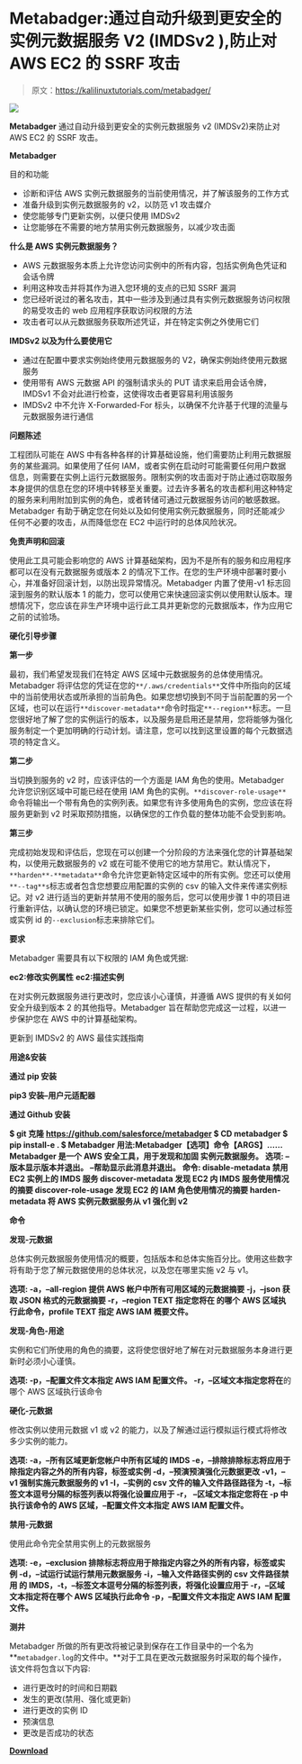 # Metabadger:通过自动升级到更安全的实例元数据服务 V2 (IMDSv2 ),防止对 AWS EC2 的 SSRF 攻击

> 原文：<https://kalilinuxtutorials.com/metabadger/>

[![](img//1aee42196f24650e3009c8b203916cb4.png)](https://www.blogger.com/blog/post/edit/1980184639205218685/7009012641885962644?pli=1#)

**Metabadger** 通过自动升级到更安全的实例元数据服务 v2 (IMDSv2)来防止对 AWS EC2 的 SSRF 攻击。

**Metabadger**

目的和功能

*   诊断和评估 AWS 实例元数据服务的当前使用情况，并了解该服务的工作方式
*   准备升级到实例元数据服务的 v2，以防范 v1 攻击媒介
*   使您能够专门更新实例，以便只使用 IMDSv2
*   让您能够在不需要的地方禁用实例元数据服务，以减少攻击面

**什么是 AWS 实例元数据服务？**

*   AWS 元数据服务本质上允许您访问实例中的所有内容，包括实例角色凭证和会话令牌
*   利用这种攻击并将其作为进入您环境的支点的已知 SSRF 漏洞
*   您已经听说过的著名攻击，其中一些涉及到通过具有实例元数据服务访问权限的易受攻击的 web 应用程序获取访问权限的方法
*   攻击者可以从元数据服务获取所述凭证，并在特定实例之外使用它们

**IMDSv2 以及为什么要使用它**

*   通过在配置中要求实例始终使用元数据服务的 V2，确保实例始终使用元数据服务
*   使用带有 AWS 元数据 API 的强制请求头的 PUT 请求来启用会话令牌，IMDSv1 不会对此进行检查，这使得攻击者更容易利用该服务
*   IMDSv2 中不允许 X-Forwarded-For 标头，以确保不允许基于代理的流量与元数据服务进行通信

**问题陈述**

工程团队可能在 AWS 中有各种各样的计算基础设施，他们需要防止利用元数据服务的某些漏洞。如果使用了任何 IAM，或者实例在启动时可能需要任何用户数据信息，则需要在实例上运行元数据服务。限制实例的攻击面对于防止通过窃取服务本身提供的信息在您的环境中转移至关重要。过去许多著名的攻击都利用这种特定的服务来利用附加到实例的角色，或者转储可通过元数据服务访问的敏感数据。Metabadger 有助于确定您在何处以及如何使用实例元数据服务，同时还能减少任何不必要的攻击，从而降低您在 EC2 中运行时的总体风险状况。

**免责声明和回滚**

使用此工具可能会影响您的 AWS 计算基础架构，因为不是所有的服务和应用程序都可以在没有元数据服务或版本 2 的情况下工作。在您的生产环境中部署时要小心，并准备好回滚计划，以防出现异常情况。Metabadger 内置了使用-v1 标志回滚到服务的默认版本 1 的能力，您可以使用它来快速回滚实例以使用默认版本。理想情况下，您应该在非生产环境中运行此工具并更新您的元数据版本，作为应用它之前的试验场。

**硬化引导步骤**

**第一步**

最初，我们希望发现我们在特定 AWS 区域中元数据服务的总体使用情况。Metabadger 将评估您的凭证在您的`**/.aws/credentials**`文件中所指向的区域中的当前使用状态或所承担的当前角色。如果您想切换到不同于当前配置的另一个区域，也可以在运行`**discover-metadata**`命令时指定`**--region**`标志。一旦您很好地了解了您的实例运行的版本，以及服务是启用还是禁用，您将能够为强化服务制定一个更加明确的行动计划。请注意，您可以找到这里设置的每个元数据选项的特定含义。

**第二步**

当切换到服务的 v2 时，应该评估的一个方面是 IAM 角色的使用。Metabadger 允许您识别区域中可能已经在使用 IAM 角色的实例。`**discover-role-usage**`命令将输出一个带有角色的实例列表。如果您有许多使用角色的实例，您应该在将服务更新到 v2 时采取预防措施，以确保您的工作负载的整体功能不会受到影响。

**第三步**

完成初始发现和评估后，您现在可以创建一个分阶段的方法来强化您的计算基础架构，以使用元数据服务的 v2 或在可能不使用它的地方禁用它。默认情况下，`**harden**-**metadata**`命令允许您更新特定区域中的所有实例。您还可以使用`**--tag**s`标志或者包含您想要应用配置的实例的 csv 的输入文件来传递实例标记。对 v2 进行适当的更新并禁用不使用的服务后，您可以使用步骤 1 中的项目进行重新评估，以确认您的环境已锁定。如果您不想更新某些实例，您可以通过标签或实例 id 的`--exclusion`标志来排除它们。

**要求**

Metabadger 需要具有以下权限的 IAM 角色或凭据:

**ec2:修改实例属性**
**ec2:描述实例**

在对实例元数据服务进行更改时，您应该小心谨慎，并遵循 AWS 提供的有关如何安全升级到版本 2 的其他指导。Metabadger 旨在帮助您完成这一过程，以进一步保护您在 AWS 中的计算基础架构。

更新到 IMDSv2 的 AWS 最佳实践指南

**用途&安装**

**通过 pip 安装**

**pip3 安装–用户元适配器**

**通过 Github 安装**

**$ git 克隆 https://github.com/salesforce/metabadger
$ CD metabadger
$ pip install-e .
$ Metabadger
用法:Metabadger【选项】命令【ARGS】……
Metabadger 是一个 AWS 安全工具，用于发现和加固
实例元数据服务。
选项:
–版本显示版本并退出。
–帮助显示此消息并退出。
命令:
disable-metadata 禁用 EC2 实例上的 IMDS 服务
discover-metadata 发现 EC2 内 IMDS 服务使用情况的摘要
discover-role-usage 发现 EC2 的 IAM 角色使用情况的摘要
harden-metadata 将 AWS 实例元数据服务从 v1 强化到 v2**

**命令**

**发现-元数据**

总体实例元数据服务使用情况的概要，包括版本和总体实施百分比。使用这些数字将有助于您了解元数据使用的总体状况，以及您在哪里实施 v2 与 v1。

**选项:
-a，–all-region 提供 AWS 帐户中所有可用区域的元数据摘要
-j，–json 获取 JSON 格式的元数据摘要
-r，–region TEXT 指定您将在
的哪个 AWS 区域执行此命令，profile TEXT 指定 AWS IAM 概要文件。**

**发现-角色-用途**

实例和它们所使用的角色的摘要，这将使您很好地了解在对元数据服务本身进行更新时必须小心谨慎。

**选项:
-p，–配置文件文本指定 AWS IAM 配置文件。
-r，–区域文本指定您将在**的哪个 AWS 区域执行该命令

**硬化-元数据**

修改实例以使用元数据 v1 或 v2 的能力，以及了解通过运行模拟运行模式将修改多少实例的能力。

**选项:
-a，–所有区域更新您帐户中所有区域的 IMDS
-e，–排除排除标志将应用于除指定内容之外的所有内容，标签或实例
-d，–预演预演强化元数据更改
-v1，–v1 强制实施元数据服务的 v1
-I，–实例的 csv 文件的输入文件路径路径为
-t，–标签文本逗号分隔的标签列表以将强化设置应用于
-r， –区域文本指定您将在
-p 中执行该命令的 AWS 区域，–配置文件文本指定 AWS IAM 配置文件。**

**禁用-元数据**

使用此命令完全禁用实例上的元数据服务

**选项:
-e，–exclusion 排除标志将应用于除指定内容之外的所有内容，标签或实例
-d，–试运行试运行禁用元数据服务
-i，–输入文件路径实例的 csv 文件路径禁用
的 IMDS，-t，–标签文本逗号分隔的标签列表，将强化设置应用于
-r，–区域文本指定将在哪个 AWS 区域执行此命令
-p，–配置文件文本指定 AWS IAM 配置文件。**

**测井**

Metabadger 所做的所有更改将被记录到保存在工作目录中的一个名为 **`metabadger.log`的文件中。**对于工具在更改元数据服务时采取的每个操作，该文件将包含以下内容:

*   进行更改时的时间和日期戳
*   发生的更改(禁用、强化或更新)
*   进行更改的实例 ID
*   预演信息
*   更改是否成功的状态

[**Download**](https://github.com/salesforce/metabadger)